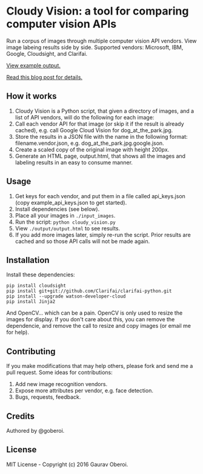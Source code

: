 
# Cloudy Vision: a tool for comparing computer vision APIs

Run a corpus of images through multiple computer vision API vendors. View image labeing results side by side. Supported vendors: Microsoft, IBM, Google, Cloudsight, and Clarifai.

[View example output.](https://github.com/goberoi/cloudy_vision)

[Read this blog post for details.](#)

## How it works

1. Cloudy Vision is a Python script, that given a directory of images, and a list of API vendors, will do the following for each image:
1. Call each vendor API for that image (or skip it if the result is already cached), e.g. call Google Cloud Vision for dog_at_the_park.jpg.
1. Store the results in a JSON file with the name in the following format: filename.vendor.json, e.g. dog_at_the_park.jpg.google.json.
1. Create a scaled copy of the original image with height 200px.
1. Generate an HTML page, output.html, that shows all the images and labeling results in an easy to consume manner.

## Usage

1. Get keys for each vendor, and put them in a file called api_keys.json (copy example_api_keys.json to get started).
1. Install dependencies (see below).
1. Place all your images in `./input_images`.
1. Run the script: `python cloudy_vision.py`
1. View `./output/output.html` to see results. 
1. If you add more images later, simply re-run the script. Prior results are cached and so those API calls will not be made again.

## Installation

Install these dependencies:
```
pip install cloudsight
pip install git+git://github.com/Clarifai/clarifai-python.git
pip install --upgrade watson-developer-cloud
pip install Jinja2
```

And OpenCV... which can be a pain. OpenCV is only used to resize the images for display. If you don't care about this, you can remove the dependencie, and remove the call to resize and copy images (or email me for help).

## Contributing

If you make modifications that may help others, please fork and send me a pull request. Some ideas for contributions:
1. Add new image recognition vendors.
1. Expose more attributes per vendor, e.g. face detection.
1. Bugs, requests, feedback.

## Credits

Authored by @goberoi.

## License

MIT License - Copyright (c) 2016 Gaurav Oberoi.


